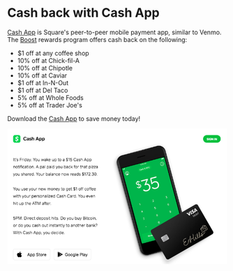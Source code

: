 # Cash back with Cash App

[Cash App](https://cash.me/app/BDCTFBB) is Square's peer-to-peer mobile payment app, similar to Venmo. The [Boost](https://cash.app/help/us/en-us/1014-cash-boost) rewards program offers cash back on the following:

* $1 off at any coffee shop
* 10% off at Chick-fil-A
* 10% off at Chipotle
* 10% off at Caviar
* $1 off at In-N-Out
* $1 off at Del Taco
* 5% off at Whole Foods
* 5% off at Trader Joe's

Download the [Cash App](https://cash.me/app/BDCTFBB) to save money today!

[![cash](https://raw.githubusercontent.com/couponrecipe/cash/master/cash.png)](https://cash.me/app/BDCTFBB)

